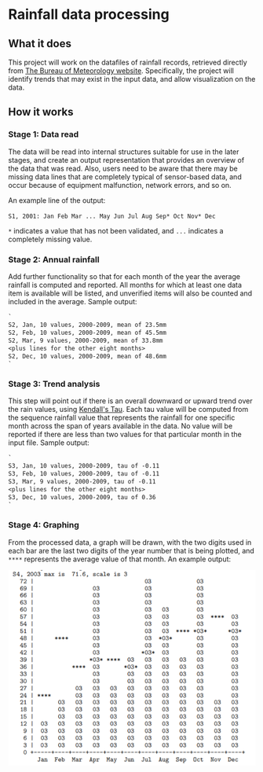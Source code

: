 # Rainfall data processing

## What it does

This project will work on the datafiles of rainfall records, retrieved directly from [The Bureau of Meteorology website](http://www.bom.gov.au/climate/data/). Specifically, the project will identify trends that may exist in the input data, and allow visualization on the data.

## How it works

### Stage 1: Data read

The data will be read into internal structures suitable for use in the later stages, and create an output representation that provides an overview of the data that was read. Also, users need to be aware that there may be missing data lines that are completely typical of sensor-based data, and occur because of equipment malfunction, network errors, and so on.

An example line of the output:

`S1, 2001: Jan Feb Mar ... May Jun Jul Aug Sep* Oct Nov* Dec`

`*` indicates a value that has not been validated, and `...` indicates a completely missing value.

### Stage 2: Annual rainfall

Add further functionality so that for each month of the year the average rainfall is computed and reported. All months for which at least one data item is available will be listed, and unverified items will also be counted and included in the average. Sample output:

    `
    S2, Jan, 10 values, 2000-2009, mean of 23.5mm
    S2, Feb, 10 values, 2000-2009, mean of 45.5mm
    S2, Mar, 9 values, 2000-2009, mean of 33.8mm
    <plus lines for the other eight months>
    S2, Dec, 10 values, 2000-2009, mean of 48.6mm
    `
    
### Stage 3: Trend analysis

This step will point out if there is an overall downward or upward trend over the rain values, using [Kendall's Tau](https://en.wikipedia.org/wiki/Kendall_rank_correlation_coefficient). Each tau value will be computed from the sequence rainfall value that represents the rainfall for one specific month across the span of years available in the data. No value will be reported if there are less than two values for that particular month in the input file. Sample output:

    `
    S3, Jan, 10 values, 2000-2009, tau of -0.11
    S3, Feb, 10 values, 2000-2009, tau of -0.11
    S3, Mar, 9 values, 2000-2009, tau of -0.11
    <plus lines for the other eight months>
    S3, Dec, 10 values, 2000-2009, tau of 0.36
    `
    
### Stage 4: Graphing

From the processed data, a graph will be drawn, with the two digits used in each
bar are the last two digits of the year number that is being plotted, and `****` represents the average value of that month. An example output:

![rainfall](rainfall.PNG)
